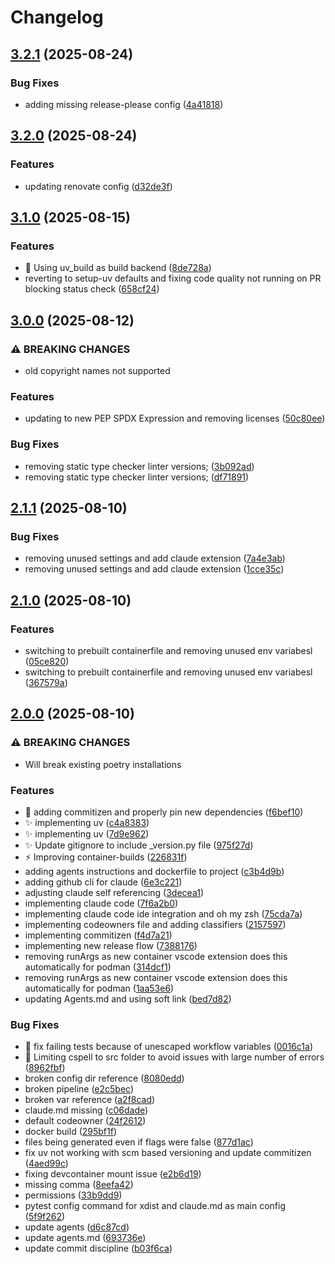 # Changelog

## [3.2.1](https://github.com/stkr22/copier-python-project/compare/v3.2.0...v3.2.1) (2025-08-24)


### Bug Fixes

* adding missing release-please config ([4a41818](https://github.com/stkr22/copier-python-project/commit/4a418184c3ee184551fe0917806a604e3c9ed19c))

## [3.2.0](https://github.com/stkr22/copier-python-project/compare/v3.1.0...v3.2.0) (2025-08-24)


### Features

* updating renovate config ([d32de3f](https://github.com/stkr22/copier-python-project/commit/d32de3f24ad6695c53e79de2fd44bb8f1cc5e722))

## [3.1.0](https://github.com/stkr22/copier-python-project/compare/v3.0.0...v3.1.0) (2025-08-15)


### Features

* 👷 Using uv_build as build backend ([8de728a](https://github.com/stkr22/copier-python-project/commit/8de728a35ed82e265c0f77f097972620d6902acf))
* reverting to setup-uv defaults and fixing code quality not running on PR blocking status check ([658cf24](https://github.com/stkr22/copier-python-project/commit/658cf2452e38c9f064cd9c7bc4c7c8b0db9ead1e))

## [3.0.0](https://github.com/stkr22/copier-python-project/compare/v2.1.1...v3.0.0) (2025-08-12)


### ⚠ BREAKING CHANGES

* old copyright names not supported

### Features

* updating to new PEP SPDX Expression and removing licenses ([50c80ee](https://github.com/stkr22/copier-python-project/commit/50c80ee6a76887dbcad419adaec7f17cd3cbfbaf))


### Bug Fixes

* removing static type checker linter versions; ([3b092ad](https://github.com/stkr22/copier-python-project/commit/3b092adbd6dc3d4ddf3a6168ad06ee3371892457))
* removing static type checker linter versions; ([df71891](https://github.com/stkr22/copier-python-project/commit/df718918f3b0eea1508398f7b8701d2408e3108b))

## [2.1.1](https://github.com/stkr22/copier-python-project/compare/v2.1.0...v2.1.1) (2025-08-10)


### Bug Fixes

* removing unused settings and add claude extension ([7a4e3ab](https://github.com/stkr22/copier-python-project/commit/7a4e3ab49a2c85d338210a91eaf19a18eb9e633f))
* removing unused settings and add claude extension ([1cce35c](https://github.com/stkr22/copier-python-project/commit/1cce35cff364cf00575a549e2ebaf2643a5b0003))

## [2.1.0](https://github.com/stkr22/copier-python-project/compare/v2.0.0...v2.1.0) (2025-08-10)


### Features

* switching to prebuilt containerfile and removing unused env variabesl ([05ce820](https://github.com/stkr22/copier-python-project/commit/05ce820a23f1ac5ff6f5512f96463899cf543be8))
* switching to prebuilt containerfile and removing unused env variabesl ([367579a](https://github.com/stkr22/copier-python-project/commit/367579a9d45bb25c7e4c5eb01b0dd961fd78df43))

## [2.0.0](https://github.com/stkr22/copier-python-project/compare/v1.4.11...v2.0.0) (2025-08-10)


### ⚠ BREAKING CHANGES

* Will break existing poetry installations

### Features

* :pushpin: adding commitizen and properly pin new dependencies ([f6bef10](https://github.com/stkr22/copier-python-project/commit/f6bef1051766827012d8ac0fa121a87c1bf158e9))
* :sparkles: implementing uv ([c4a8383](https://github.com/stkr22/copier-python-project/commit/c4a838387c7e27a101f43980e47e395c97e2cff5))
* :sparkles: implementing uv ([7d9e962](https://github.com/stkr22/copier-python-project/commit/7d9e962815cc2c69eca1a7e2e203289c7037e85d))
* :sparkles: Update gitignore to include _version.py file ([975f27d](https://github.com/stkr22/copier-python-project/commit/975f27deed2c4fd7269c3971b96a0aebc14fdb0f))
* :zap: Improving container-builds ([226831f](https://github.com/stkr22/copier-python-project/commit/226831f67914c1fcfab9bea23bb2f0670c737658))
* adding agents instructions and dockerfile to project ([c3b4d9b](https://github.com/stkr22/copier-python-project/commit/c3b4d9b7d07f5f3914f9b4250dfbebb366460668))
* adding github cli for claude ([6e3c221](https://github.com/stkr22/copier-python-project/commit/6e3c2212ea7c89da7cdd9817ba83f668f92c7b0b))
* adjusting claude self referencing ([3decea1](https://github.com/stkr22/copier-python-project/commit/3decea1c9838914b2d0015d3aeaa826c78abe91a))
* implementing claude code ([7f6a2b0](https://github.com/stkr22/copier-python-project/commit/7f6a2b034e9ff88b39cbccd30191ec7fdd8f6fff))
* implementing claude code ide integration and oh my zsh ([75cda7a](https://github.com/stkr22/copier-python-project/commit/75cda7adfb76df593525bb93ec539fb5b0471051))
* implementing codeowners file and adding classifiers ([2157597](https://github.com/stkr22/copier-python-project/commit/2157597ad648f312e76609d4e1e42e357a95e382))
* implementing commitizen ([f4d7a21](https://github.com/stkr22/copier-python-project/commit/f4d7a2185ea07b385208c5614265c90e03fa0a2c))
* implementing new release flow ([7388176](https://github.com/stkr22/copier-python-project/commit/7388176d85165ab9c9dce6ff6c51cfadcb053c77))
* removing runArgs as new container vscode extension does this automatically for podman ([314dcf1](https://github.com/stkr22/copier-python-project/commit/314dcf162f7f35b4e52c8cf1da24baef32f70a21))
* removing runArgs as new container vscode extension does this automatically for podman ([1aa53e6](https://github.com/stkr22/copier-python-project/commit/1aa53e694a50469ed7590a80d922de67f00b36d7))
* updating Agents.md and using soft link ([bed7d82](https://github.com/stkr22/copier-python-project/commit/bed7d8201172f7e4ded90c5a12a0c40922eb4812))


### Bug Fixes

* :bug: fix failing tests because of unescaped workflow variables ([0016c1a](https://github.com/stkr22/copier-python-project/commit/0016c1a6017eb7f7c0ed9290586551d0b4db3c5e))
* :bug: Limiting cspell to src folder to avoid issues with large number of errors ([8962fbf](https://github.com/stkr22/copier-python-project/commit/8962fbf88359a61b8334af16e561575087222378))
* broken config dir reference ([8080edd](https://github.com/stkr22/copier-python-project/commit/8080edd20cf7f27e0210849c3a3a85642c312c36))
* broken pipeline ([e2c5bec](https://github.com/stkr22/copier-python-project/commit/e2c5bec898f888f02253414350d66eabbb60cdb6))
* broken var reference ([a2f8cad](https://github.com/stkr22/copier-python-project/commit/a2f8cad86ac566309c7884d528422c0e0dd6e493))
* claude.md missing ([c06dade](https://github.com/stkr22/copier-python-project/commit/c06dadeb3399d07f3a36505e6a514970efebd2b8))
* default codeowner ([24f2612](https://github.com/stkr22/copier-python-project/commit/24f26127ed7893f47f7b9d0f7da5a2887f5ad37b))
* docker build ([295bf1f](https://github.com/stkr22/copier-python-project/commit/295bf1fe05d433961c1711fd4c4b5b5fbc5e4f01))
* files being generated even if flags were false ([877d1ac](https://github.com/stkr22/copier-python-project/commit/877d1ac6a0c6675bf91b3e72ff0ba7e19774cd76))
* fix uv not working with scm based versioning and update commitizen ([4aed99c](https://github.com/stkr22/copier-python-project/commit/4aed99cb9a5c6c8074f4c59127e83e751d6cdd5c))
* fixing devcontainer mount issue ([e2b6d19](https://github.com/stkr22/copier-python-project/commit/e2b6d1959661aac0c7ea1a5114c05a5d8c7fefa9))
* missing comma ([8eefa42](https://github.com/stkr22/copier-python-project/commit/8eefa4204211c0b1a86897dd406c83109675ec04))
* permissions ([33b9dd9](https://github.com/stkr22/copier-python-project/commit/33b9dd99c21eb0edfa315f7d7898778fa4d93145))
* pytest config command for xdist and claude.md as main config ([5f9f262](https://github.com/stkr22/copier-python-project/commit/5f9f26270877f53eacd6428bc11905d424655ee0))
* update agents ([d6c87cd](https://github.com/stkr22/copier-python-project/commit/d6c87cd8cff09347ae9f99dcad64eedb2938e0b0))
* update agents.md ([693736e](https://github.com/stkr22/copier-python-project/commit/693736e44686d971d95f22fc80bc3787c6ac1506))
* update commit discipline ([b03f6ca](https://github.com/stkr22/copier-python-project/commit/b03f6ca8968a48740e8490cfc233ff668ae68500))
